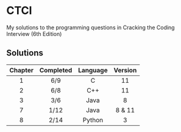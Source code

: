 # CTCI
My solutions to the programming questions in Cracking the Coding Interview (6th Edition) 

## Solutions
| Chapter | Completed | Language | Version |
|:-------:|:---------:|:--------:|:-------:|
|    1    |    6/9    |  C       |  11     |
|    2    |    6/8    |  C++     |  11     |
|    3    |    3/6    |  Java    |  8      |
|    7    |    1/12   |  Java    |  8 & 11 |
|    8    |    2/14   |  Python  |  3      |
